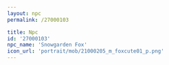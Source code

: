 ```yaml
---
layout: npc
permalink: /27000103

title: Npc
id: '27000103'
npc_name: 'Snowgarden Fox'
icon_url: 'portrait/mob/21000205_m_foxcute01_p.png'
---
```

